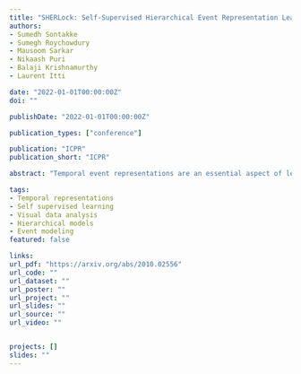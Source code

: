 ```yaml
---
title: "SHERLock: Self-Supervised Hierarchical Event Representation Learning"
authors:
- Sumedh Sontakke
- Sumegh Roychowdury
- Mausoom Sarkar
- Nikaash Puri
- Balaji Krishnamurthy
- Laurent Itti

date: "2022-01-01T00:00:00Z"
doi: ""

publishDate: "2022-01-01T00:00:00Z"

publication_types: ["conference"]

publication: "ICPR"
publication_short: "ICPR"

abstract: "Temporal event representations are an essential aspect of learning among humans. They allow for succinct encoding of the experiences we have through a variety of sensory inputs. Also, they are believed to be arranged hierarchically, allowing for an efficient representation of complex long-horizon experiences. Additionally, these representations are acquired in a self-supervised manner. Analogously, here we propose a model that learns temporal representations from long-horizon visual demonstration data and associated textual descriptions, without explicit temporal supervision. Our method produces a hierarchy of representations that align more closely with ground-truth human-annotated events (+15.3) than state-of-the-art unsupervised baselines. Our results are comparable to heavily-supervised baselines in complex visual domains such as Chess Openings, YouCook2 and TutorialVQA datasets. Finally, we perform ablation studies illustrating the robustness of our approach. We release our code and demo visualizations in the Supplementary Material"

tags:
- Temporal representations
- Self supervised learning
- Visual data analysis
- Hierarchical models
- Event modeling
featured: false

links:
url_pdf: "https://arxiv.org/abs/2010.02556"
url_code: ""
url_dataset: ""
url_poster: ""
url_project: ""
url_slides: ""
url_source: ""
url_video: ""


projects: []
slides: ""
---
```


